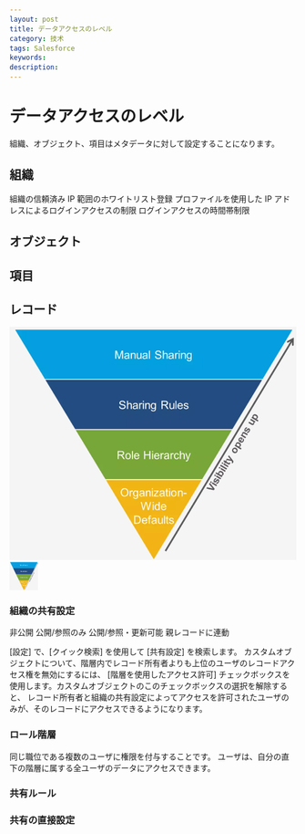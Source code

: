 ```yaml
---
layout: post
title: データアクセスのレベル
category: 技术
tags: Salesforce
keywords: 
description: 
---
```



# データアクセスのレベル

組織、オブジェクト、項目はメタデータに対して設定することになります。

## 組織

組織の信頼済み IP 範囲のホワイトリスト登録
プロファイルを使用した IP アドレスによるログインアクセスの制限
ログインアクセスの時間帯制限

## オブジェクト

## 項目




## レコード
![](/assets/images/2019-04-09_RecordAccessLevel.png)
<img style="width:50px;height:50px" src="/assets/images/2019-04-09_RecordAccessLevel.png"  alt="" align=center />
### 組織の共有設定
非公開
公開/参照のみ
公開/参照・更新可能
親レコードに連動

[設定] で、[クイック検索] を使用して [共有設定] を検索します。
カスタムオブジェクトについて、階層内でレコード所有者よりも上位のユーザのレコードアクセス権を無効にするには、
[階層を使用したアクセス許可] チェックボックスを使用します。カスタムオブジェクトのこのチェックボックスの選択を解除すると、
レコード所有者と組織の共有設定によってアクセスを許可されたユーザのみが、そのレコードにアクセスできるようになります。

### ロール階層
同じ職位である複数のユーザに権限を付与することです。
ユーザは、自分の直下の階層に属する全ユーザのデータにアクセスできます。


### 共有ルール

### 共有の直接設定




